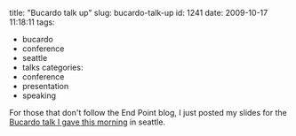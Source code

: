 title: "Bucardo talk up"
slug: bucardo-talk-up
id: 1241
date: 2009-10-17 11:18:11
tags: 
- bucardo
- conference
- seattle
- talks
categories: 
- conference
- presentation
- speaking

For those that don't follow the End Point blog, I just posted my slides for the [Bucardo talk I gave this morning](http://blog.endpoint.com/2009/10/talk-slides-are-available-bucardo.html) in seattle.
